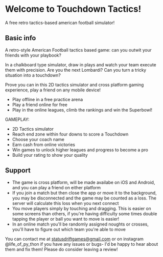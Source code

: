 # Welcome to Touchdown Tactics!

A free retro tactics-based american football simulator!

## Basic info
A retro-style American Football tactics based game: can you outwit your friends with your playbook? 

In a chalkboard type simulator, draw in plays and watch your team execute them with precision. Are you the next Lombardi? Can you turn a tricky situation into a touchdown?

Prove you can in this 2D tactics simulator and cross platform gaming experience, play a friend on any mobile device!

- Play offline in a free practice arena
- Play a friend online for free
- Play in the online leagues, climb the rankings and win the Superbowl!

GAMEPLAY:

- 2D Tactics simulator
- Reach end zone within four downs to score a Touchdown
- Choose your coach name
- Earn cash from online victories
- Win games to unlock higher leagues and progress to become a pro
- Build your rating to show your quality

## Support

- The game is cross platform, will be made availabe on iOS and Android, and you can play a friend on either platform
- If you join a match but then close the app or move it to the background, you may be disconnected and the game may be counted as a loss. The server will calculate this loss when you next connect
- You move players simply by touching and dragging. This is easier on some screens than others, if you're having difficulty some times double tapping the player or ball you want to move is easier! 
- In an online match you'll be randomly assigned noughts or crosses, you'll have to figure out which team you're able to move

You can contact me at statusdriftgames@gmail.com or on instagram @life_of_py_thon if you have any issues or bugs- I'd be happy to hear about them and fix them!
Please do consider leaving a review!
